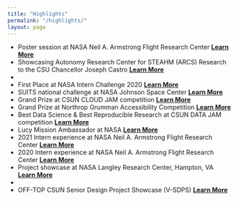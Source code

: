 ```yaml
---
title: "Highlights"
permalink: "/highlights/"
layout: page
---
```


- Poster session at NASA Neil A. Armstrong Flight Research Center <strong>[Learn More]()</strong>
- Showcasing Autonomy Research Center for STEAHM (ARCS) Research to the CSU Chancellor Joseph Castro <strong>[Learn More](https://csunshinetoday.csun.edu/university-news/csu-chancellor-visits-csun-campus-participates-in-community-open-forum/)</strong>
- 
- First Place at NASA Intern Challenge 2020 <strong>[Learn More](https://blogs.nasa.gov/interns/2020/11/02/space-station-20th-celebration-nasa-interns-put-the-art-in-smart/)</strong>
- SUITS national challenge at NASA Johnson Space Center <strong>[Learn More](https://csunshinetoday.csun.edu/media-releases/csun-students-join-forces-with-nasa-to-design-next-generation-spacesuits/)</strong>
- Grand Prize at CSUN CLOUD JAM competition <strong>[Learn More](https://csunshinetoday.csun.edu/uncategorized/beehive-monitoring-system-wins-csun-2020-cloud-jam/)</strong>
- Grand Prize at Northrop Grumman Accessibility Competition <strong>[Learn More]()</strong>
- Best Data Science & Best Reproducible Research at CSUN DATA JAM competition <strong>[Learn More]()</strong>
- Lucy Mission Ambassador at NASA <strong>[Learn More](https://www.lspace.asu.edu/lucy-ambassadors?pgid=kcwuq72v-96d76e70-6d9d-4966-8664-d491656b09d6)</strong>
- 2021 Intern experience at NASA Neil A. Armstrong Flight Research Center <strong>[Learn More](https://ntrs.nasa.gov/api/citations/20210020121/downloads/Fiscal%20Year%202021%20Intern%20Experience%20Abstract%20Book.pdf)</strong>
- 2020 Intern experience at NASA Neil A. Armstrong Flight Research Center <strong>[Learn More](https://ntrs.nasa.gov/api/citations/20205005473/downloads/FY20%20Abstract%20Book%20updated.pdf)</strong>
- Project showcase at NASA Langley Research Center, Hampton, VA <strong>[Learn More](https://ntrs.nasa.gov/api/citations/20210015453/downloads/UAM%20Control%20Centric%20Perspective.pdf)</strong>
- 
- OFF-TOP CSUN Senior Design Project Showcase (V-SDPS) <strong>[Learn More](https://www.csun.edu/sites/default/files/V-SDPS%202020%20Abstracts%20with%20Video%20Links%20to%20Presentations%20FINAL.pdf)</strong>
